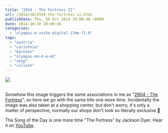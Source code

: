 ```yaml
---
title: "2934 - The Fortress II"
url: /2014/10/2934-the-fortress-ii.html
publishDate: Thu, 30 Oct 2014 19:00:46 +0000
date: 2014-10-30 20:00:46
categories: 
  - "olympus-m-zuiko-digital-17mm-f1-8"
tags: 
  - "austria"
  - "carinthia"
  - "karnten"
  - "olympus-om-d-e-m1"
  - "shop"
  - "villach"
---
```

<div class="container">
<div class="center"><a target="_blank" href="https://d25zfm9zpd7gm5.cloudfront.net/1200x1200/2014/20141009_163223_lr.jpg"><img src="https://d25zfm9zpd7gm5.cloudfront.net/0600x0600/2014/20141009_163223_lr.jpg" /></a></div>
</div>
<br />

Somehow this image triggers the same associations in me as "<a href="/2014/09/2904-the-fortress.html" target="_blank">2904 - The Fortress</a>", so here we go with the same title one more time. Incidentally the image was also taken at a shopping center, but don't worry, it's only a matter of perspective, normally our shops don't look so literally exclusive 🙂

The Song of the Day is one more time "The Fortress" by Jackson Dyer. Hear it on <a href="https://www.youtube.com/watch?v=zBKh3hV8yDM" target="_blank">YouTube</a>.

